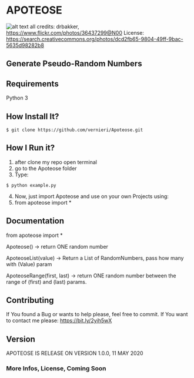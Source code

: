 # APOTEOSE
![alt text](https://live.staticflickr.com/23/32858192_5d57147cad_b.jpg)
all credits: drbakker, https://www.flickr.com/photos/36437299@N00 
License: https://search.creativecommons.org/photos/dcd2fb65-9804-49ff-9bac-5635d98282b8

## Generate Pseudo-Random Numbers

## Requirements 

Python 3

## How Install It?

```
$ git clone https://github.com/vernieri/Apoteose.git

```
## How I Run it?

1. after clone my repo open terminal
2. go to the Apoteose folder
3. Type:
```
$ python example.py
``` 
4. Now, just import Apoteose and use on your own Projects using:
5. from apoteose import *

## Documentation
from apoteose import *

Apoteose() -> return ONE random number

ApoteoseList(value) -> Return a List of RandomNumbers, pass how many with (Value) param

ApoteoseRange(first, last) -> return ONE random number between the range of (first) and (last) params.


## Contributing

If You found a Bug or wants to help please, feel free to commit.
If You want to contact me please: https://bit.ly/2yih5wX

## Version 

APOTEOSE IS RELEASE ON VERSION 1.0.0, 11 MAY 2020

### More Infos, License, Coming Soon
